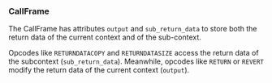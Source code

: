 ### CallFrame

The CallFrame has attributes `output` and `sub_return_data` to store both the return data of the current context and of the sub-context.

Opcodes like `RETURNDATACOPY` and `RETURNDATASIZE` access the return data of the subcontext (`sub_return_data`). 
Meanwhile, opcodes like `RETURN` or `REVERT` modify the return data of the current context (`output`).
